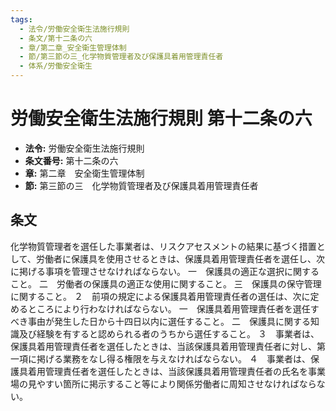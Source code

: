 ```yaml
---
tags:
  - 法令/労働安全衛生法施行規則
  - 条文/第十二条の六
  - 章/第二章_安全衛生管理体制
  - 節/第三節の三_化学物質管理者及び保護具着用管理責任者
  - 体系/労働安全衛生
---
```

# 労働安全衛生法施行規則 第十二条の六

- **法令:** 労働安全衛生法施行規則
- **条文番号:** 第十二条の六
- **章:** 第二章　安全衛生管理体制
- **節:** 第三節の三　化学物質管理者及び保護具着用管理責任者

## 条文
化学物質管理者を選任した事業者は、リスクアセスメントの結果に基づく措置として、労働者に保護具を使用させるときは、保護具着用管理責任者を選任し、次に掲げる事項を管理させなければならない。
一　保護具の適正な選択に関すること。
二　労働者の保護具の適正な使用に関すること。
三　保護具の保守管理に関すること。
２　前項の規定による保護具着用管理責任者の選任は、次に定めるところにより行わなければならない。
一　保護具着用管理責任者を選任すべき事由が発生した日から十四日以内に選任すること。
二　保護具に関する知識及び経験を有すると認められる者のうちから選任すること。
３　事業者は、保護具着用管理責任者を選任したときは、当該保護具着用管理責任者に対し、第一項に掲げる業務をなし得る権限を与えなければならない。
４　事業者は、保護具着用管理責任者を選任したときは、当該保護具着用管理責任者の氏名を事業場の見やすい箇所に掲示すること等により関係労働者に周知させなければならない。


